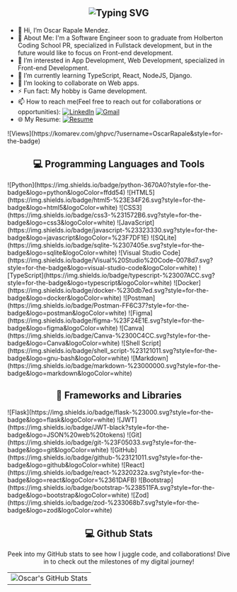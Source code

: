 <div align="center">
<h2><img src="https://readme-typing-svg.herokuapp.com?font=Jetbrains+mono&size=40&duration=3000&color=a483f6&center=true&vCenter=true&width=435&lines=Hey,+I'm+Oscar!;Welcome...;to+my+Github!;" alt="Typing SVG"/></h2>
</div>

- 👋 Hi, I’m Oscar Rapale Mendez.
- 🚀 About Me: I'm a Software Engineer soon to graduate from Holberton Coding School PR, specialized in Fullstack development, but in the future would like to focus on Front-end development.
- 👀 I’m interested in App Development, Web Development, specialized in Front-end Development.
- 🌱 I’m currently learning TypeScript, React, NodeJS, Django.
- 💞️ I’m looking to collaborate on Web apps.
- ⚡ Fun fact: My hobby is Game development.
- 📫 How to reach me(Feel free to reach out for collaborations or opportunities): [![LinkedIn](https://img.shields.io/badge/linkedin-%230077B5.svg?style=for-the-badge&logo=linkedin&logoColor=white)](https://mylinkedInlink/) [![Gmail](https://img.shields.io/badge/Gmail-D14836?style=for-the-badge&logo=gmail&logoColor=white)](mailto:oscarrapale@gmail.com)
- 🌐 My Resume: [![Resume](https://img.shields.io/badge/RESUME-important?style=for-the-badge)](./.pdf)

<div>
![Views](https://komarev.com/ghpvc/?username=OscarRapale&style=for-the-badge)
</div>

<h2 align="center" class="section-heading">💻 Programming Languages and Tools</h2>
 ![Python](https://img.shields.io/badge/python-3670A0?style=for-the-badge&logo=python&logoColor=ffdd54)
 ![HTML5](https://img.shields.io/badge/html5-%23E34F26.svg?style=for-the-badge&logo=html5&logoColor=white)
 ![CSS3](https://img.shields.io/badge/css3-%231572B6.svg?style=for-the-badge&logo=css3&logoColor=white)
 ![JavaScript](https://img.shields.io/badge/javascript-%23323330.svg?style=for-the-badge&logo=javascript&logoColor=%23F7DF1E)
 ![SQLite](https://img.shields.io/badge/sqlite-%2307405e.svg?style=for-the-badge&logo=sqlite&logoColor=white)
 ![Visual Studio Code](https://img.shields.io/badge/Visual%20Studio%20Code-0078d7.svg?style=for-the-badge&logo=visual-studio-code&logoColor=white)
 ![TypeScript](https://img.shields.io/badge/typescript-%23007ACC.svg?style=for-the-badge&logo=typescript&logoColor=white)
 ![Docker](https://img.shields.io/badge/docker-%230db7ed.svg?style=for-the-badge&logo=docker&logoColor=white)
 ![Postman](https://img.shields.io/badge/Postman-FF6C37?style=for-the-badge&logo=postman&logoColor=white)
 ![Figma](https://img.shields.io/badge/figma-%23F24E1E.svg?style=for-the-badge&logo=figma&logoColor=white)
 ![Canva](https://img.shields.io/badge/Canva-%2300C4CC.svg?style=for-the-badge&logo=Canva&logoColor=white)
 ![Shell Script](https://img.shields.io/badge/shell_script-%23121011.svg?style=for-the-badge&logo=gnu-bash&logoColor=white)
 ![Markdown](https://img.shields.io/badge/markdown-%23000000.svg?style=for-the-badge&logo=markdown&logoColor=white)



<h2 align="center" class="section-heading">🔧 Frameworks and Libraries</h2>
 ![Flask](https://img.shields.io/badge/flask-%23000.svg?style=for-the-badge&logo=flask&logoColor=white)
 ![JWT](https://img.shields.io/badge/JWT-black?style=for-the-badge&logo=JSON%20web%20tokens)
 ![Git](https://img.shields.io/badge/git-%23F05033.svg?style=for-the-badge&logo=git&logoColor=white)
 ![GitHub](https://img.shields.io/badge/github-%23121011.svg?style=for-the-badge&logo=github&logoColor=white)
 ![React](https://img.shields.io/badge/react-%2320232a.svg?style=for-the-badge&logo=react&logoColor=%2361DAFB)
 ![Bootstrap](https://img.shields.io/badge/bootstrap-%238511FA.svg?style=for-the-badge&logo=bootstrap&logoColor=white)
 ![Zod](https://img.shields.io/badge/zod-%233068b7.svg?style=for-the-badge&logo=zod&logoColor=white)

<div align="center">
<h2 align="center" class="section-heading"> 💻 Github Stats</h2>
<p>Peek into my GitHub stats to see how I juggle code, and collaborations! Dive in to check out the milestones of my digital journey!</p>
 <table align="center" width="100%" height="100%" >
    <tr>
       <td><img style="border: none;" src="https://github-profile-summary-cards.vercel.app/api/cards/profile-details?username=OscarRapale&theme=github_dark" alt="Oscar's GitHub Stats"/></td>
    </tr>
 </table>

 <table align="center" width="100%" height="100%" >
    <tr>
        <td><img style="border: none;" src="https://github-profile-summary-cards.vercel.app/api/cards/stats?username=OscarRapale&theme=github_dark" alt="Oscar's GitHub Stats"/></td>
        <td><img style="border: none;" src="https://github-profile-summary-cards.vercel.app/api/cards/productive-time?username=OscarRapale&theme=github_dark&utcOffset=10" alt="Oscar's GitHub Stats"/>
        <td><img style="border: none;" src="https://github-profile-summary-cards.vercel.app/api/cards/repos-per-language?username=OscarRapale&theme=github_dark" alt="Oscar's GitHub Stats"/></td>
        <td><img style="border: none;" src="https://github-profile-summary-cards.vercel.app/api/cards/most-commit-language?username=OscarRapale&theme=github_dark" alt="Oscar's GitHub Stats"/></td>
    </tr>
 </table>
</div>
<!---
OscarRapale/OscarRapale is a ✨ special ✨ repository because its `README.md` (this file) appears on your GitHub profile.
You can click the Preview link to take a look at your changes.
--->

